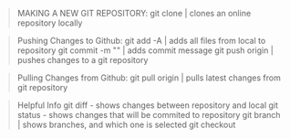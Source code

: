 > MAKING A NEW GIT REPOSITORY:
git clone <url> | clones an online repository locally

> Pushing Changes to Github:
git add -A | adds all files from local to repository
git commit -m "<message>" | adds commit message
git push origin <branch> | pushes changes to a git repository

> Pulling Changes from Github:
git pull origin <branch> | pulls latest changes from git repository

> Helpful Info
git diff - shows changes between repository and local
git status - shows changes that will be commited to repository
git branch | shows branches, and which one is selected
git checkout <branch>

